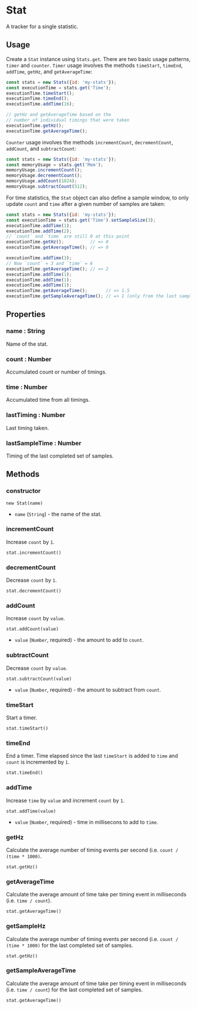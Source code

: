 # Stat

A tracker for a single statistic.

## Usage

Create a `Stat` instance using `Stats.get`. There are two basic usage patterns, `timer` and `counter`.
`Timer` usage involves the methods `timeStart`, `timeEnd`, `addTime`, `getHz`, and `getAverageTime`:

```js
const stats = new Stats({id: 'my-stats'});
const executionTime = stats.get('Time');
executionTime.timeStart();
executionTime.timeEnd();
executionTime.addTime(16);

// getHz and getAverageTime based on the
// number of individual timings that were taken
executionTime.getHz();
executionTime.getAverageTime();
```

`Counter` usage involves the methods `incrementCount`, `decrementCount`, `addCount`, and `subtractCount`:

```js
const stats = new Stats({id: 'my-stats'});
const memoryUsage = stats.get('Mem');
memoryUsage.incrementCount();
memoryUsage.decrementCount();
memoryUsage.addCount(1024);
memoryUsage.subtractCount(512);
```

For time statistics, the `Stat` object can also define a sample window, to only update `count` and `time` after a given number of samples are taken:

```js
const stats = new Stats({id: 'my-stats'});
const executionTime = stats.get('Time').setSampleSize(3);
executionTime.addTime(1);
executionTime.addTime(2);
// `count` and `time` are still 0 at this point
executionTime.getHz();          // => 0
executionTime.getAverageTime(); // => 0

executionTime.addTime(3);
// Now `count` = 3 and `time` = 6
executionTime.getAverageTime(); // => 2
executionTime.addTime(1);
executionTime.addTime(1);
executionTime.addTime(1);
executionTime.getAverageTime();       // => 1.5
executionTime.getSampleAverageTime(); // => 1 (only from the last sample set)
```

## Properties

### name : String

Name of the stat.


### count : Number

Accumulated count or number of timings.


### time : Number

Accumulated time from all timings.

### lastTiming : Number

Last timing taken.

### lastSampleTime : Number

Timing of the last completed set of samples.


## Methods

### constructor

`new Stat(name)`

* `name` (`String`) - the name of the stat.


### incrementCount

Increase `count` by `1`.

`stat.incrementCount()`


### decrementCount

Decrease `count` by `1`.

`stat.decrementCount()`


### addCount

Increase `count` by `value`.

`stat.addCount(value)`

* `value` (`Number`, required) - the amount to add to `count`.


### subtractCount

Decrease `count` by `value`.

`stat.subtractCount(value)`

* `value` (`Number`, required) - the amount to subtract from `count`.


### timeStart

Start a timer.

`stat.timeStart()`


### timeEnd

End a timer. Time elapsed since the last `timeStart` is
added to `time` and `count` is incremented by `1`.

`stat.timeEnd()`


### addTime

Increase `time` by `value` and increment `count` by `1`.

`stat.addTime(value)`

* `value` (`Number`, required) - time in millisecons to add to `time`.


### getHz

Calculate the average number of timing events per second (i.e. `count / (time * 1000)`.

`stat.getHz()`


### getAverageTime

Calculate the average amount of time take per timing event in milliseconds (i.e. `time / count`).

`stat.getAverageTime()`

### getSampleHz

Calculate the average number of timing events per second (i.e. `count / (time * 1000)` for the last completed set of samples.

`stat.getHz()`


### getSampleAverageTime

Calculate the average amount of time take per timing event in milliseconds (i.e. `time / count`) for the last completed set of samples.

`stat.getAverageTime()`




